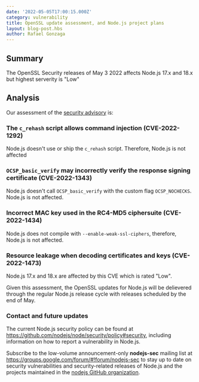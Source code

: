 ```yaml
---
date: '2022-05-05T17:00:15.000Z'
category: vulnerability
title: OpenSSL update assessment, and Node.js project plans
layout: blog-post.hbs
author: Rafael Gonzaga
---
```


## Summary

The OpenSSL Security releases of May 3 2022 affects Node.js 17.x and 18.x but highest serverity is "Low"

## Analysis

Our assessment of the [security advisory](https://mta.openssl.org/pipermail/openssl-announce/2022-May/000224.html) is:

### The `c_rehash` script allows command injection (CVE-2022-1292)

Node.js doesn't use or ship the `c_rehash` script. Therefore, Node.js is not affected

### `OCSP_basic_verify` may incorrectly verify the response signing certificate (CVE-2022-1343)

Node.js doesn't call `OCSP_basic_verify` with the custom flag `OCSP_NOCHECKS`. Node.js
is not affected.

### Incorrect MAC key used in the RC4-MD5 ciphersuite (CVE-2022-1434)

Node.js does not compile with `--enable-weak-ssl-ciphers`, therefore, Node.js is not affected.

### Resource leakage when decoding certificates and keys (CVE-2022-1473)

Node.js 17.x and 18.x are affected by this CVE which is rated "Low".

Given this assessment, the OpenSSL updates for Node.js will be delievered through the regular
Node.js release cycle with releases scheduled by the end of May.

### Contact and future updates

The current Node.js security policy can be found at <https://github.com/nodejs/node/security/policy#security>,
including information on how to report a vulnerability in Node.js.

Subscribe to the low-volume announcement-only **nodejs-sec** mailing list at
https://groups.google.com/forum/#!forum/nodejs-sec to stay up to date on
security vulnerabilities and security-related releases of Node.js and the
projects maintained in the
[nodejs GitHub organization](https://github.com/nodejs).
